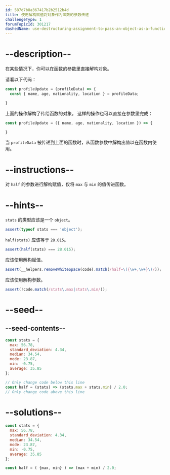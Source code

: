 ```yaml
---
id: 587d7b8a367417b2b2512b4d
title: 使用解构赋值将对象作为函数的参数传递
challengeType: 1
forumTopicId: 301217
dashedName: use-destructuring-assignment-to-pass-an-object-as-a-functions-parameters
---
```


# --description--

在某些情况下，你可以在函数的参数里直接解构对象。

请看以下代码：

```js
const profileUpdate = (profileData) => {
  const { name, age, nationality, location } = profileData;

}
```

上面的操作解构了传给函数的对象。 这样的操作也可以直接在参数里完成：

```js
const profileUpdate = ({ name, age, nationality, location }) => {

}
```

当 `profileData` 被传递到上面的函数时，从函数参数中解构出值以在函数内使用。

# --instructions--

对 `half` 的参数进行解构赋值，仅将 `max` 与 `min` 的值传进函数。

# --hints--

`stats` 的类型应该是一个 `object`。

```js
assert(typeof stats === 'object');
```

`half(stats)` 应该等于 `28.015`。

```js
assert(half(stats) === 28.015);
```

应该使用解构赋值。

```js
assert(__helpers.removeWhiteSpace(code).match(/half=\({\w+,\w+}\)/));
```

应该使用解构参数。

```js
assert(!code.match(/stats\.max|stats\.min/));
```

# --seed--

## --seed-contents--

```js
const stats = {
  max: 56.78,
  standard_deviation: 4.34,
  median: 34.54,
  mode: 23.87,
  min: -0.75,
  average: 35.85
};

// Only change code below this line
const half = (stats) => (stats.max + stats.min) / 2.0; 
// Only change code above this line
```

# --solutions--

```js
const stats = {
  max: 56.78,
  standard_deviation: 4.34,
  median: 34.54,
  mode: 23.87,
  min: -0.75,
  average: 35.85
};

const half = ( {max, min} ) => (max + min) / 2.0;
```
